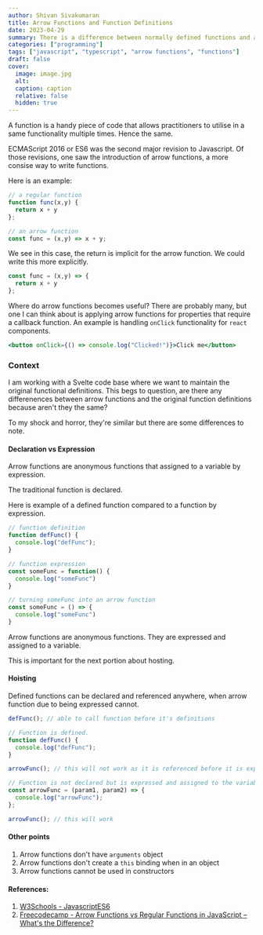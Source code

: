 ```yaml
---
author: Shivan Sivakumaran
title: Arrow Functions and Function Definitions
date: 2023-04-29
summary: There is a difference between normally defined functions and arrow functions
categories: ["programming"]
tags: ["javascript", "typescript", "arrow functions", "functions"]
draft: false
cover:
  image: image.jpg
  alt:
  caption: caption
  relative: false
  hidden: true
---
```


A function is a handy piece of code that allows practitioners to utilise in a same functionality multiple times. Hence the same.

ECMAScript 2016 or ES6 was the second major revision to Javascript. Of those revisions, one saw the introduction of arrow functions, a more consise way to write functions.

Here is an example:

```javascript
// a regular function
function func(x,y) {
  return x + y
};

// an arrow function
const func = (x,y) => x + y;
```

We see in this case, the return is implicit for the arrow function. We could write this more explicitly.

```javascript
const func = (x,y) => {
  return x + y
};
```

Where do arrow functions becomes useful? There are probably many, but one I can think about is applying arrow functions for properties that require a callback function. An example is handling `onClick` functionality for `react` components.

```jsx
<button onClick={() => console.log("Clicked!")}>Click me</button>
```

### Context

I am working with a Svelte code base where we want to maintain the original functional definitions. This begs to question, are there any differenences between arrow functions and the original function definitions because aren't they the same?

To my shock and horror, they're similar but there are some differences to note.


#### Declaration vs Expression

Arrow functions are anonymous functions that assigned to a variable by expression.

The traditional function is declared.

Here is example of a defined function compared to a function by expression.
```typescript
// function definition
function defFunc() {
  console.log("defFunc");
}

// function expression
const someFunc = function() {
  console.log("someFunc")
}

// turning someFunc into an arrow function
const someFunc = () => {
  console.log("someFunc")
}
```

Arrow functions are anonymous functions. They are expressed and assigned to a variable.

This is important for the next portion about hosting.

#### Hoisting

Defined functions can be declared and referenced anywhere, when arrow function due to being expressed cannot.

```typescript
defFunc(); // able to call function before it's definitions

// Function is defined.
function defFunc() {
  console.log("defFunc");
}

arrowFunc(); // this will not work as it is referenced before it is expressed

// Function is not declared but is expressed and assigned to the variable
const arrowFunc = (param1, param2) => {
  console.log("arrowFunc");
};

arrowFunc(); // this will work
```

#### Other points

1. Arrow functions don't have `arguments` object
2. Arrow functions don't create a `this` binding when in an object
3. Arrow functions cannot be used in constructors

#### References:

1. [W3Schools - JavascriptES6](https://www.w3schools.com/Js/js_es6.asp)
2. [Freecodecamp - Arrow Functions vs Regular Functions in JavaScript – What's the Difference?](https://www.freecodecamp.org/news/the-difference-between-arrow-functions-and-normal-functions/)
